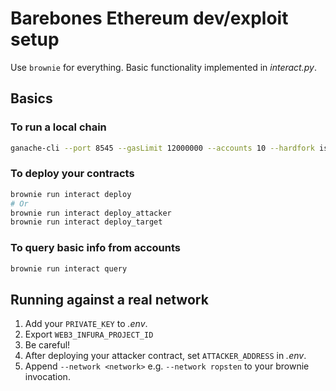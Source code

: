 # Barebones Ethereum dev/exploit setup

Use `brownie` for everything. Basic functionality implemented in _interact.py_.

## Basics
### To run a local chain

```bash
ganache-cli --port 8545 --gasLimit 12000000 --accounts 10 --hardfork istanbul --mnemonic brownie
```

### To deploy your contracts

```bash
brownie run interact deploy
# Or
brownie run interact deploy_attacker
brownie run interact deploy_target
```

### To query basic info from accounts

```bash
brownie run interact query
```

## Running against a real network

1. Add your `PRIVATE_KEY` to _.env_.
2. Export `WEB3_INFURA_PROJECT_ID`
3. Be careful!
4. After deploying your attacker contract, set `ATTACKER_ADDRESS` in _.env_.
5. Append `--network <network>` e.g. `--network ropsten` to your brownie
   invocation.
